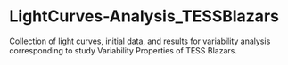 # LightCurves-Analysis_TESSBlazars
Collection of light curves, initial data, and results for variability analysis corresponding to study Variability Properties of TESS Blazars.

